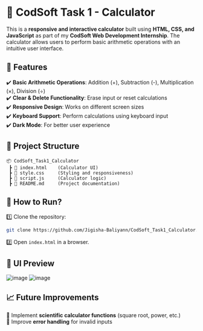 # 🧮 CodSoft Task 1 - Calculator  

This is a **responsive and interactive calculator** built using **HTML, CSS, and JavaScript** as part of my **CodSoft Web Development Internship**. The calculator allows users to perform basic arithmetic operations with an intuitive user interface.  

## 🚀 **Features**  
✔️ **Basic Arithmetic Operations**: Addition (+), Subtraction (-), Multiplication (×), Division (÷)  
✔️ **Clear & Delete Functionality**: Erase input or reset calculations  
✔️ **Responsive Design**: Works on different screen sizes  
✔️ **Keyboard Support**: Perform calculations using keyboard input  
✔️ **Dark Mode**: For better user experience 

## 📂 **Project Structure**  
```
📦 CodSoft_Task1_Calculator
 ┣ 📜 index.html    (Calculator UI)
 ┣ 📜 style.css     (Styling and responsiveness)
 ┣ 📜 script.js     (Calculator logic)
 ┣ 📜 README.md     (Project documentation)
```

## 📌 **How to Run?**  
1️⃣ Clone the repository:  
```bash
git clone https://github.com/Jigisha-Baliyann/CodSoft_Task1_Calculator.git
```  
2️⃣ Open `index.html` in a browser.  

## 🎨 **UI Preview**  
![image](https://github.com/user-attachments/assets/7de3952d-3e97-43b7-8359-ca1d7762f5e2)
![image](https://github.com/user-attachments/assets/e45a9c56-d743-4c43-b193-6a29f6342185)

## 📈 **Future Improvements**  
🔹 Implement **scientific calculator functions** (square root, power, etc.)  
🔹 Improve **error handling** for invalid inputs  
